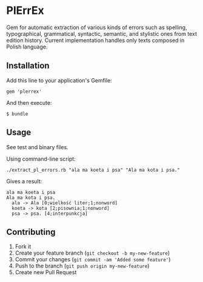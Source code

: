 # PlErrEx

Gem for automatic extraction of various kinds of errors such as spelling, 
typographical, grammatical, syntactic, semantic, and stylistic ones from text 
edition history.
Current implementation handles only texts composed in Polish language.

## Installation

Add this line to your application's Gemfile:

    gem 'plerrex'

And then execute:

    $ bundle

## Usage

See test and binary files.

Using command-line script:

    ./extract_pl_errors.rb "ala ma koeta i psa" "Ala ma kota i psa."
  
Gives a result:

    ala ma koeta i psa
    Ala ma kota i psa.
      ala -> Ala [0;wielkość liter;1;nonword]
      koeta -> kota [2;pisownia;1;nonword]
      psa -> psa. [4;interpunkcja]

## Contributing

1. Fork it
2. Create your feature branch (`git checkout -b my-new-feature`)
3. Commit your changes (`git commit -am 'Added some feature'`)
4. Push to the branch (`git push origin my-new-feature`)
5. Create new Pull Request
